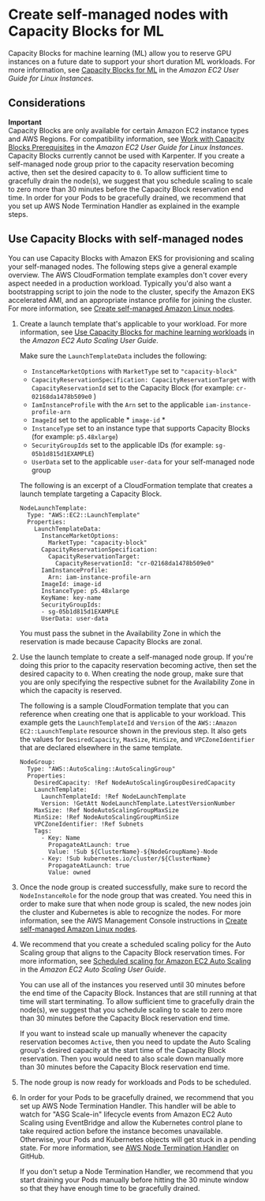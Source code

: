 # Create self\-managed nodes with Capacity Blocks for ML<a name="capacity-blocks"></a>

Capacity Blocks for machine learning \(ML\) allow you to reserve GPU instances on a future date to support your short duration ML workloads\. For more information, see [Capacity Blocks for ML](https://docs.aws.amazon.com/AWSEC2/latest/UserGuide/ec2-capacity-blocks.html) in the *Amazon EC2 User Guide for Linux Instances*\.

## Considerations<a name="capacity-blocks-considerations"></a>

**Important**  
Capacity Blocks are only available for certain Amazon EC2 instance types and AWS Regions\. For compatibility information, see [Work with Capacity Blocks Prerequisites](https://docs.aws.amazon.com/AWSEC2/latest/UserGuide/capacity-blocks-using.html#capacity-blocks-prerequisites) in the *Amazon EC2 User Guide for Linux Instances*\.
Capacity Blocks currently cannot be used with Karpenter\.
If you create a self\-managed node group prior to the capacity reservation becoming active, then set the desired capacity to `0`\. 
To allow sufficient time to gracefully drain the node\(s\), we suggest that you schedule scaling to scale to zero more than 30 minutes before the Capacity Block reservation end time\.
In order for your Pods to be gracefully drained, we recommend that you set up AWS Node Termination Handler as explained in the example steps\.

## Use Capacity Blocks with self\-managed nodes<a name="capacity-blocks-procedure"></a>

You can use Capacity Blocks with Amazon EKS for provisioning and scaling your self\-managed nodes\. The following steps give a general example overview\. The AWS CloudFormation template examples don't cover every aspect needed in a production workload\. Typically you'd also want a bootstrapping script to join the node to the cluster, specify the Amazon EKS accelerated AMI, and an appropriate instance profile for joining the cluster\. For more information, see [Create self\-managed Amazon Linux nodes](launch-workers.md)\.

1. Create a launch template that's applicable to your workload\. For more information, see [Use Capacity Blocks for machine learning workloads](https://docs.aws.amazon.com/autoscaling/ec2/userguide/launch-template-capacity-blocks.html) in the *Amazon EC2 Auto Scaling User Guide*\.

   Make sure the `LaunchTemplateData` includes the following:
   + `InstanceMarketOptions` with `MarketType` set to `"capacity-block"` 
   + `CapacityReservationSpecification: CapacityReservationTarget` with `CapacityReservationId` set to the Capacity Block \(for example: `cr-02168da1478b509e0` \)
   + `IamInstanceProfile` with the `Arn` set to the applicable `iam-instance-profile-arn`
   + `ImageId` set to the applicable * `image-id` *
   + `InstanceType` set to an instance type that supports Capacity Blocks \(for example: `p5.48xlarge`\)
   + `SecurityGroupIds` set to the applicable IDs \(for example: `sg-05b1d815d1EXAMPLE`\)
   + `UserData` set to the applicable `user-data` for your self\-managed node group

   The following is an excerpt of a CloudFormation template that creates a launch template targeting a Capacity Block\. 

   ```
   NodeLaunchTemplate:
     Type: "AWS::EC2::LaunchTemplate"
     Properties:
       LaunchTemplateData:
         InstanceMarketOptions:
           MarketType: "capacity-block"
         CapacityReservationSpecification:
           CapacityReservationTarget:
             CapacityReservationId: "cr-02168da1478b509e0"
         IamInstanceProfile:
           Arn: iam-instance-profile-arn
         ImageId: image-id
         InstanceType: p5.48xlarge
         KeyName: key-name
         SecurityGroupIds:
         - sg-05b1d815d1EXAMPLE
         UserData: user-data
   ```

   You must pass the subnet in the Availability Zone in which the reservation is made because Capacity Blocks are zonal\.

1. Use the launch template to create a self\-managed node group\. If you're doing this prior to the capacity reservation becoming active, then set the desired capacity to `0`\. When creating the node group, make sure that you are only specifying the respective subnet for the Availability Zone in which the capacity is reserved\.

   The following is a sample CloudFormation template that you can reference when creating one that is applicable to your workload\. This example gets the `LaunchTemplateId` and `Version` of the `AWS::Amazon EC2::LaunchTemplate` resource shown in the previous step\. It also gets the values for `DesiredCapacity`, `MaxSize`, `MinSize`, and `VPCZoneIdentifier` that are declared elsewhere in the same template\.

   ```
   NodeGroup:
     Type: "AWS::AutoScaling::AutoScalingGroup"
     Properties:
       DesiredCapacity: !Ref NodeAutoScalingGroupDesiredCapacity
       LaunchTemplate:
         LaunchTemplateId: !Ref NodeLaunchTemplate
         Version: !GetAtt NodeLaunchTemplate.LatestVersionNumber
       MaxSize: !Ref NodeAutoScalingGroupMaxSize
       MinSize: !Ref NodeAutoScalingGroupMinSize
       VPCZoneIdentifier: !Ref Subnets
       Tags:
         - Key: Name
           PropagateAtLaunch: true
           Value: !Sub ${ClusterName}-${NodeGroupName}-Node
         - Key: !Sub kubernetes.io/cluster/${ClusterName}
           PropagateAtLaunch: true
           Value: owned
   ```

1. Once the node group is created successfully, make sure to record the `NodeInstanceRole` for the node group that was created\. You need this in order to make sure that when node group is scaled, the new nodes join the cluster and Kubernetes is able to recognize the nodes\. For more information, see the AWS Management Console instructions in [Create self\-managed Amazon Linux nodes](launch-workers.md)\.

1. We recommend that you create a scheduled scaling policy for the Auto Scaling group that aligns to the Capacity Block reservation times\. For more information, see [Scheduled scaling for Amazon EC2 Auto Scaling](https://docs.aws.amazon.com/autoscaling/ec2/userguide/ec2-auto-scaling-scheduled-scaling.html) in the *Amazon EC2 Auto Scaling User Guide*\.

   You can use all of the instances you reserved until 30 minutes before the end time of the Capacity Block\. Instances that are still running at that time will start terminating\. To allow sufficient time to gracefully drain the node\(s\), we suggest that you schedule scaling to scale to zero more than 30 minutes before the Capacity Block reservation end time\.

   If you want to instead scale up manually whenever the capacity reservation becomes `Active`, then you need to update the Auto Scaling group's desired capacity at the start time of the Capacity Block reservation\. Then you would need to also scale down manually more than 30 minutes before the Capacity Block reservation end time\.

1. The node group is now ready for workloads and Pods to be scheduled\.

1. In order for your Pods to be gracefully drained, we recommend that you set up AWS Node Termination Handler\. This handler will be able to watch for "ASG Scale\-in" lifecycle events from Amazon EC2 Auto Scaling using EventBridge and allow the Kubernetes control plane to take required action before the instance becomes unavailable\. Otherwise, your Pods and Kubernetes objects will get stuck in a pending state\. For more information, see [AWS Node Termination Handler](https://github.com/aws/aws-node-termination-handler) on GitHub\.

   If you don't setup a Node Termination Handler, we recommend that you start draining your Pods manually before hitting the 30 minute window so that they have enough time to be gracefully drained\.